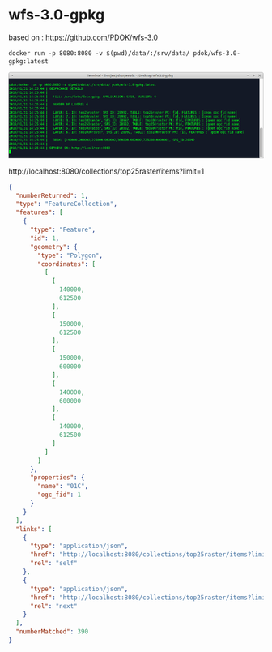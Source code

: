 # wfs-3.0-gpkg

based on : https://github.com/PDOK/wfs-3.0

```
docker run -p 8080:8080 -v $(pwd)/data/:/srv/data/ pdok/wfs-3.0-gpkg:latest
```

<img src="https://github.com/PDOK/wfs-3.0-gpkg/blob/master/img/cmd.png"/>

http://localhost:8080/collections/top25raster/items?limit=1

```json
{
  "numberReturned": 1,
  "type": "FeatureCollection",
  "features": [
    {
      "type": "Feature",
      "id": 1,
      "geometry": {
        "type": "Polygon",
        "coordinates": [
          [
            [
              140000,
              612500
            ],
            [
              150000,
              612500
            ],
            [
              150000,
              600000
            ],
            [
              140000,
              600000
            ],
            [
              140000,
              612500
            ]
          ]
        ]
      },
      "properties": {
        "name": "01C",
        "ogc_fid": 1
      }
    }
  ],
  "links": [
    {
      "type": "application/json",
      "href": "http://localhost:8080/collections/top25raster/items?limit=1&offset=0",
      "rel": "self"
    },
    {
      "type": "application/json",
      "href": "http://localhost:8080/collections/top25raster/items?limit=1&offset=1",
      "rel": "next"
    }
  ],
  "numberMatched": 390
}
```

